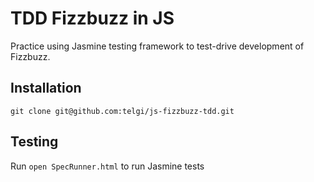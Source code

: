 # TDD Fizzbuzz in JS

Practice using Jasmine testing framework to test-drive development of Fizzbuzz.

## Installation

`git clone git@github.com:telgi/js-fizzbuzz-tdd.git`

## Testing

Run `open SpecRunner.html` to run Jasmine tests
